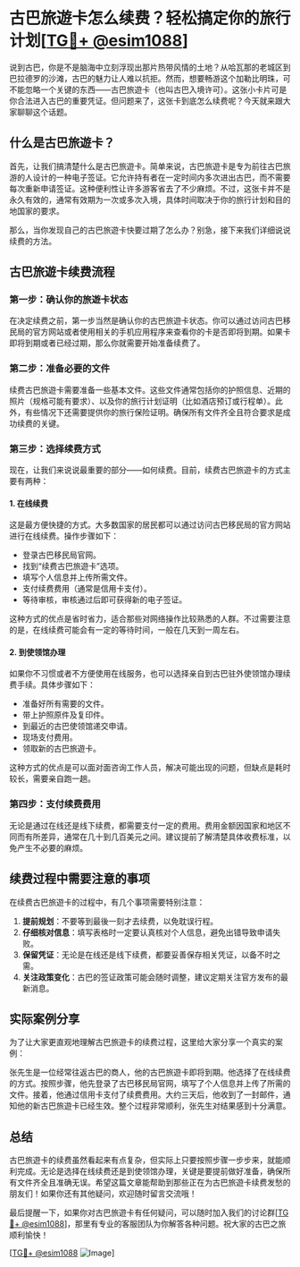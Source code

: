# 古巴旅遊卡怎么续费？轻松搞定你的旅行计划[[TG💪+ @esim1088](https://t.me/s/esim1088)]

说到古巴，你是不是脑海中立刻浮现出那片热带风情的土地？从哈瓦那的老城区到巴拉德罗的沙滩，古巴的魅力让人难以抗拒。然而，想要畅游这个加勒比明珠，可不能忽略一个关键的东西——古巴旅遊卡（也叫古巴入境许可）。这张小卡片可是你合法进入古巴的重要凭证。但问题来了，这张卡到底怎么续费呢？今天就来跟大家聊聊这个话题。

## 什么是古巴旅遊卡？

首先，让我们搞清楚什么是古巴旅遊卡。简单来说，古巴旅遊卡是专为前往古巴旅游的人设计的一种电子签证。它允许持有者在一定时间内多次进出古巴，而不需要每次重新申请签证。这种便利性让许多游客省去了不少麻烦。不过，这张卡并不是永久有效的，通常有效期为一次或多次入境，具体时间取决于你的旅行计划和目的地国家的要求。

那么，当你发现自己的古巴旅遊卡快要过期了怎么办？别急，接下来我们详细说说续费的方法。

## 古巴旅遊卡续费流程

### 第一步：确认你的旅遊卡状态

在决定续费之前，第一步当然是确认你的古巴旅遊卡状态。你可以通过访问古巴移民局的官方网站或者使用相关的手机应用程序来查看你的卡是否即将到期。如果卡即将到期或者已经过期，那么你就需要开始准备续费了。

### 第二步：准备必要的文件

续费古巴旅遊卡需要准备一些基本文件。这些文件通常包括你的护照信息、近期的照片（规格可能有要求）、以及你的旅行计划证明（比如酒店预订或行程单）。此外，有些情况下还需要提供你的旅行保险证明。确保所有文件齐全且符合要求是成功续费的关键。

### 第三步：选择续费方式

现在，让我们来说说最重要的部分——如何续费。目前，续费古巴旅遊卡的方式主要有两种：

#### 1. 在线续费

这是最方便快捷的方式。大多数国家的居民都可以通过访问古巴移民局的官方网站进行在线续费。操作步骤如下：

- 登录古巴移民局官网。
- 找到“续费古巴旅遊卡”选项。
- 填写个人信息并上传所需文件。
- 支付续费费用（通常是信用卡支付）。
- 等待审核，审核通过后即可获得新的电子签证。

这种方式的优点是省时省力，适合那些对网络操作比较熟悉的人群。不过需要注意的是，在线续费可能会有一定的等待时间，一般在几天到一周左右。

#### 2. 到使领馆办理

如果你不习惯或者不方便使用在线服务，也可以选择亲自到古巴驻外使领馆办理续费手续。具体步骤如下：

- 准备好所有需要的文件。
- 带上护照原件及复印件。
- 到最近的古巴使领馆递交申请。
- 现场支付费用。
- 领取新的古巴旅遊卡。

这种方式的优点是可以面对面咨询工作人员，解决可能出现的问题，但缺点是耗时较长，需要亲自跑一趟。

### 第四步：支付续费费用

无论是通过在线还是线下续费，都需要支付一定的费用。费用金额因国家和地区不同而有所差异，通常在几十到几百美元之间。建议提前了解清楚具体收费标准，以免产生不必要的麻烦。

## 续费过程中需要注意的事项

在续费古巴旅遊卡的过程中，有几个事项需要特别注意：

1. **提前规划**：不要等到最後一刻才去续费，以免耽误行程。
2. **仔细核对信息**：填写表格时一定要认真核对个人信息，避免出错导致申请失败。
3. **保留凭证**：无论是在线还是线下续费，都要妥善保存相关凭证，以备不时之需。
4. **关注政策变化**：古巴的签证政策可能会随时调整，建议定期关注官方发布的最新消息。

## 实际案例分享

为了让大家更直观地理解古巴旅遊卡的续费过程，这里给大家分享一个真实的案例：

张先生是一位经常往返古巴的商人，他的古巴旅遊卡即将到期。他选择了在线续费的方式。按照步骤，他先登录了古巴移民局官网，填写了个人信息并上传了所需的文件。接着，他通过信用卡支付了续费费用。大约三天后，他收到了一封邮件，通知他的新古巴旅遊卡已经生效。整个过程非常顺利，张先生对结果感到十分满意。

## 总结

古巴旅遊卡的续费虽然看起来有点复杂，但实际上只要按照步骤一步步来，就能顺利完成。无论是选择在线续费还是到使领馆办理，关键是要提前做好准备，确保所有文件齐全且准确无误。希望这篇文章能帮助到那些正在为古巴旅遊卡续费发愁的朋友们！如果你还有其他疑问，欢迎随时留言交流哦！

最后提醒一下，如果你对古巴旅遊卡有任何疑问，可以随时加入我们的讨论群[[TG💪+ @esim1088](https://t.me/s/esim1088)]，那里有专业的客服团队为你解答各种问题。祝大家的古巴之旅顺利愉快！

[[TG💪+ @esim1088](https://t.me/s/esim1088) ![Image](https://i.postimg.cc/4NQfJmqS/Snipaste-2025-05-13-00-14-12.png)]